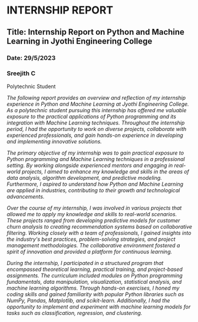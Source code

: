 # **INTERNSHIP REPORT**

## **Title: Internship Report on Python and Machine Learning in Jyothi Engineering College**

### Date: 29/5/2023
### Sreejith C 
Polytechnic Student 

*The following report provides an overview and reflection of my internship experience in Python and Machine Learning at Jyothi Engineering College.*
*As a polytechnic student pursuing  this internship has offered me valuable exposure to the practical applications of Python programming and its integration with Machine Learning techniques.*
*Throughout the internship period, I had the opportunity to work on diverse projects, collaborate with experienced professionals, and gain hands-on experience in developing and implementing innovative solutions.*

*The primary objective of my internship was to gain practical exposure to Python programming and Machine Learning techniques in a professional setting. By working alongside experienced mentors and engaging in real-world projects, I aimed to enhance my knowledge and skills in the areas of data analysis, algorithm development, and predictive modeling. Furthermore, I aspired to understand how Python and Machine Learning are applied in industries, contributing to their growth and technological advancements.*

*Over the course of my internship, I was involved in various projects that allowed me to apply my knowledge and skills to real-world scenarios. These projects ranged from developing predictive models for customer churn analysis to creating recommendation systems based on collaborative filtering. Working closely with a team of professionals, I gained insights into the industry's best practices, problem-solving strategies, and project management methodologies. The collaborative environment fostered a spirit of innovation and provided a platform for continuous learning.*

*During the internship, I participated in a structured program that encompassed theoretical learning, practical training, and project-based assignments. The curriculum included modules on Python programming fundamentals, data manipulation, visualization, statistical analysis, and machine learning algorithms. Through hands-on exercises, I honed my coding skills and gained familiarity with popular Python libraries such as NumPy, Pandas, Matplotlib, and scikit-learn. Additionally, I had the opportunity to implement and experiment with machine learning models for tasks such as classification, regression, and clustering.*



